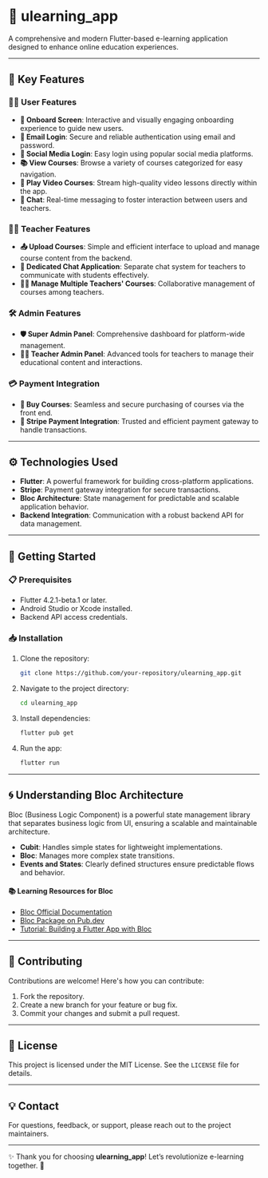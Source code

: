 # 🌟 ulearning_app

A comprehensive and modern Flutter-based e-learning application designed to enhance online education experiences.

---

## 📌 Key Features

### 🧑‍🎓 **User Features**
- **🎯 Onboard Screen**: Interactive and visually engaging onboarding experience to guide new users.
- **📧 Email Login**: Secure and reliable authentication using email and password.
- **🔗 Social Media Login**: Easy login using popular social media platforms.
- **📚 View Courses**: Browse a variety of courses categorized for easy navigation.
- **🎥 Play Video Courses**: Stream high-quality video lessons directly within the app.
- **💬 Chat**: Real-time messaging to foster interaction between users and teachers.

### 👨‍🏫 **Teacher Features**
- **📤 Upload Courses**: Simple and efficient interface to upload and manage course content from the backend.
- **💬 Dedicated Chat Application**: Separate chat system for teachers to communicate with students effectively.
- **👩‍🏫 Manage Multiple Teachers' Courses**: Collaborative management of courses among teachers.

### 🛠️ **Admin Features**
- **🛡️ Super Admin Panel**: Comprehensive dashboard for platform-wide management.
- **👩‍🏫 Teacher Admin Panel**: Advanced tools for teachers to manage their educational content and interactions.

### 💳 **Payment Integration**
- **🛒 Buy Courses**: Seamless and secure purchasing of courses via the front end.
- **💸 Stripe Payment Integration**: Trusted and efficient payment gateway to handle transactions.

---

## ⚙️ **Technologies Used**

- **Flutter**: A powerful framework for building cross-platform applications.
- **Stripe**: Payment gateway integration for secure transactions.
- **Bloc Architecture**: State management for predictable and scalable application behavior.
- **Backend Integration**: Communication with a robust backend API for data management.

---

## 🚀 **Getting Started**

### 📋 Prerequisites
- Flutter 4.2.1-beta.1 or later.
- Android Studio or Xcode installed.
- Backend API access credentials.

### 📥 Installation
1. Clone the repository:
   ```bash
   git clone https://github.com/your-repository/ulearning_app.git
   ```
2. Navigate to the project directory:
   ```bash
   cd ulearning_app
   ```
3. Install dependencies:
   ```bash
   flutter pub get
   ```
4. Run the app:
   ```bash
   flutter run
   ```

---

## 🌀 **Understanding Bloc Architecture**

Bloc (Business Logic Component) is a powerful state management library that separates business logic from UI, ensuring a scalable and maintainable architecture.

- **Cubit**: Handles simple states for lightweight implementations.
- **Bloc**: Manages more complex state transitions.
- **Events and States**: Clearly defined structures ensure predictable flows and behavior.

#### 📚 Learning Resources for Bloc
- [Bloc Official Documentation](https://bloclibrary.dev/#/)
- [Bloc Package on Pub.dev](https://pub.dev/packages/flutter_bloc)
- [Tutorial: Building a Flutter App with Bloc](https://bloclibrary.dev/#/flutterbloccoreconcepts?id=what-is-bloc)

---

## 🤝 **Contributing**

Contributions are welcome! Here's how you can contribute:
1. Fork the repository.
2. Create a new branch for your feature or bug fix.
3. Commit your changes and submit a pull request.

---

## 📜 **License**

This project is licensed under the MIT License. See the `LICENSE` file for details.

---

## 💡 **Contact**

For questions, feedback, or support, please reach out to the project maintainers.

---

✨ Thank you for choosing **ulearning_app**! Let’s revolutionize e-learning together. 🚀
